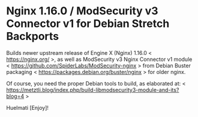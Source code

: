 Nginx 1.16.0 / ModSecurity v3 Connector v1 for Debian Stretch Backports
=======================================================================

 Builds newer upstream release of Engine X (Nginx) 1.16.0 < https://nginx.org/ >, as well as
 ModSecurity v3 Nginx Connector v1 module < https://github.com/SpiderLabs/ModSecurity-nginx >
 from Debian Buster packaging < https://packages.debian.org/buster/nginx > for older nginx.

 Of course, you need the proper Debian tools to build, as elaborated at:
 < https://metztli.blog/index.php/build-libmodsecurity3-module-and-its?blog=4 >


 Huelmati [Enjoy]!
